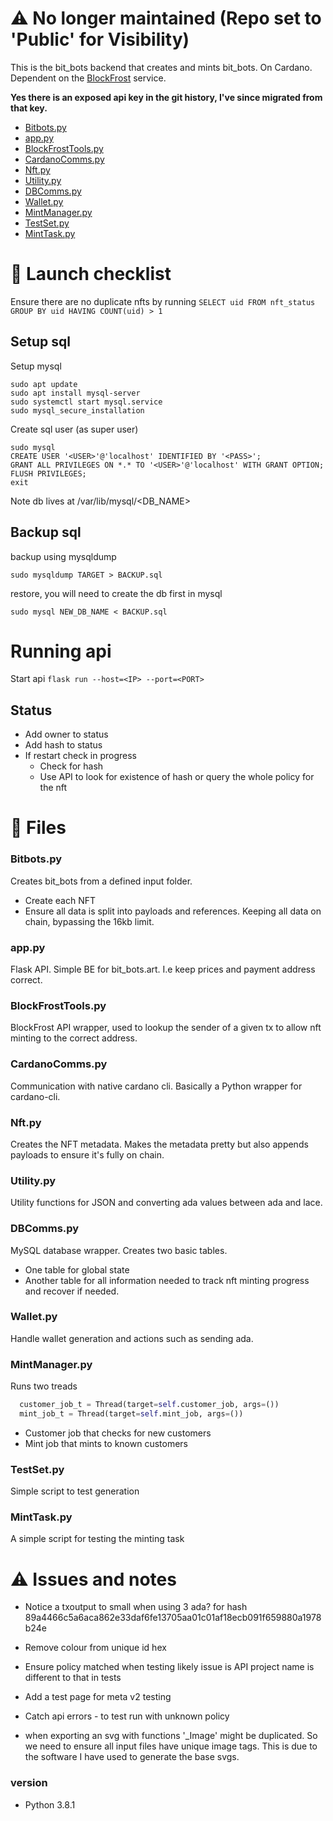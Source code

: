 # ⚠️ No longer maintained (Repo set to 'Public' for Visibility)

This is the bit_bots backend that creates and mints bit_bots. On Cardano. Dependent on the [BlockFrost](blockfrost.io) service.

**Yes there is an exposed api key in the git history, I've since migrated from that key.**

- [Bitbots.py](#bitbotspy)
- [app.py](#apppy)
- [BlockFrostTools.py](#blockfrosttoolspy)
- [CardanoComms.py](#cardanocommspy)
- [Nft.py](#nftpy)
- [Utility.py](#utilitypy)
- [DBComms.py](#dbcommspy)
- [Wallet.py](#walletpy)
- [MintManager.py](#mintmanagerpy)
- [TestSet.py](#testsetpy)
- [MintTask.py](#minttaskpy)

# 🚀 Launch checklist

Ensure there are no duplicate nfts by running
`SELECT uid FROM nft_status GROUP BY uid HAVING COUNT(uid) > 1`

## Setup sql

Setup mysql

```
sudo apt update
sudo apt install mysql-server
sudo systemctl start mysql.service
sudo mysql_secure_installation
```

Create sql user (as super user)

```
sudo mysql
CREATE USER '<USER>'@'localhost' IDENTIFIED BY '<PASS>';
GRANT ALL PRIVILEGES ON *.* TO '<USER>'@'localhost' WITH GRANT OPTION;
FLUSH PRIVILEGES;
exit
```

Note db lives at
/var/lib/mysql/<DB_NAME>

## Backup sql

backup using mysqldump

```
sudo mysqldump TARGET > BACKUP.sql
```

restore, you will need to create the db first in mysql

```
sudo mysql NEW_DB_NAME < BACKUP.sql
```

# Running api

Start api
`flask run --host=<IP> --port=<PORT>`

## Status

- Add owner to status
- Add hash to status
- If restart check in progress
  - Check for hash
  - Use API to look for existence of hash or query the whole policy for the nft

# 🧐 Files

### Bitbots.py

Creates bit_bots from a defined input folder.

- Create each NFT
- Ensure all data is split into payloads and references. Keeping all data on chain, bypassing the 16kb limit.

### app.py

Flask API. Simple BE for bit_bots.art. I.e keep prices and payment address correct.

### BlockFrostTools.py

BlockFrost API wrapper, used to lookup the sender of a given tx to allow nft minting to the correct address.

### CardanoComms.py

Communication with native cardano cli. Basically a Python wrapper for cardano-cli.

### Nft.py

Creates the NFT metadata. Makes the metadata pretty but also appends payloads to ensure it's fully on chain.

### Utility.py

Utility functions for JSON and converting ada values between ada and lace.

### DBComms.py

MySQL database wrapper. Creates two basic tables.

- One table for global state
- Another table for all information needed to track nft minting progress and recover if needed.

### Wallet.py

Handle wallet generation and actions such as sending ada.

### MintManager.py

Runs two treads

```python
  customer_job_t = Thread(target=self.customer_job, args=())
  mint_job_t = Thread(target=self.mint_job, args=())
```

- Customer job that checks for new customers
- Mint job that mints to known customers

### TestSet.py

Simple script to test generation

### MintTask.py

A simple script for testing the minting task

# ⚠️ Issues and notes

- Notice a txoutput to small when using 3 ada? for hash 89a4466c5a6aca862e33daf6fe13705aa01c01af18ecb091f659880a1978b24e
- Remove colour from unique id hex
- Ensure policy matched when testing likely issue is API project name is different to that in tests
- Add a test page for meta v2 testing
- Catch api errors - to test run with unknown policy

- when exporting an svg with functions '\_Image' might be duplicated. So we need to ensure all input files have unique image tags. This is due to the software I have used to generate the base svgs.

### version

- Python 3.8.1
